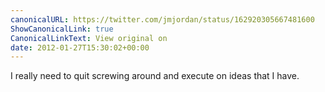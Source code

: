 ```yaml
---
canonicalURL: https://twitter.com/jmjordan/status/162920305667481600
ShowCanonicalLink: true
CanonicalLinkText: View original on
date: 2012-01-27T15:30:02+00:00
---
```

I really need to quit screwing around and execute on ideas that I have.